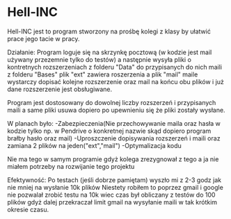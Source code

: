 # Hell-INC

Hell-INC jest to program stworzony na prośbę kolegi z klasy by ułatwić prace jego tacie w pracy.

Działanie:
Program loguje się na skrzynkę pocztową (w kodzie jest mail używany przezemnie tylko do testów)
a następnie wysyła pliki o kontretnych rozszerzeniach z folderu "Data" do przypisanych do nich maili
z folderu "Bases" plik "ext" zawiera roszerzenia a plik "mail" maile wystarczy dopisać kolejne rozszerzenie
oraz mail na końcu obu plików i już dane rozszerzenie jest obsługiwane.

Program jest dostosowany do dowolnej liczby rozszerzeń i przypisanych maili a same pliki usuwa dopiero po
upewnieniu się że pliki zostały wysłane.

W planach było:
-Zabezpieczenia(Nie przechowywanie maila oraz hasła w kodzie tylko np. w Pendrive o konkretnej nazwie 
skąd dopiero program brałby hasło oraz mail)
-Uproszczenie dopisywania rozszerzeń i maili oraz zamiana 2 plików na jeden("ext","mail")
-Optymalizacja kodu

Nie ma tego w samym programie gdyż kolega zrezygnował z tego a ja nie miałem
potrzeby na rozwijanie tego projektu

Efektywność:
Po testach (jeśli dobrze pamiętam) wyszło mi z 2-3 godz jak nie mniej na wysłanie 10k plików
Niestety robiłem to poprzez gmail i google nie pozwalał zrobić testu na 10k wiec czas był obliczany 
z testów do 100 plików gdyż dalej przekraczał limit gmail na wysyłanie maili w tak krótkim okresie czasu. 
